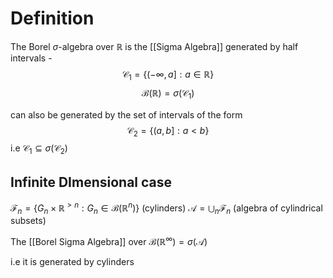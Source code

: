 # Definition

The Borel $\sigma$-algebra over $\mathbb{R}$ is the [[Sigma Algebra]] generated by half intervals - 
$$
\mathcal{C}_{1} = \{(-\infty, a] : a \in \mathbb{R}\}
$$
$$
\mathcal{B}(\mathbb{R}) = \sigma(\mathcal{C}_{1})
$$

can also be generated by the set of intervals of the form
$$
\mathcal{C}_{2} = \{(a,b] : a< b\}
$$
i.e $\mathcal{C}_{1}\subseteq \sigma(\mathcal{C}_{2})$

## Infinite DImensional case
$\mathcal{F}_{n} = \left\{ G_{n} \times \mathbb{R}^{>n} : G_{n} \in \mathcal{B}(\mathbb{R}^n)\right\}$ (cylinders)
$\mathcal{A} = \bigcup_{n} \mathcal{F}_{n}$ (algebra of cylindrical subsets)

The [[Borel Sigma Algebra]] over $\mathcal{B}(\mathbb{R}^\infty) = \sigma(\mathcal{A})$

i.e it is generated by cylinders